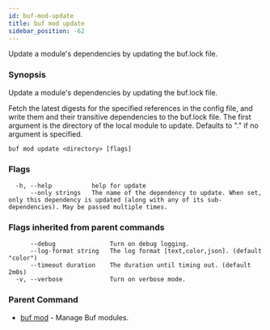 ```yaml
---
id: buf-mod-update
title: buf mod update
sidebar_position: -62
---
```

Update a module's dependencies by updating the buf.lock file.

### Synopsis

Update a module&#39;s dependencies by updating the buf.lock file.

Fetch the latest digests for the specified references in the config file, and write them and their transitive dependencies to the buf.lock file. The first argument is the directory of the local module to update. Defaults to &#34;.&#34; if no argument is specified.

```
buf mod update <directory> [flags]
```

### Flags

```
  -h, --help           help for update
      --only strings   The name of the dependency to update. When set, only this dependency is updated (along with any of its sub-dependencies). May be passed multiple times.
```

### Flags inherited from parent commands

```
      --debug               Turn on debug logging.
      --log-format string   The log format [text,color,json]. (default "color")
      --timeout duration    The duration until timing out. (default 2m0s)
  -v, --verbose             Turn on verbose mode.
```

### Parent Command

* [buf mod](buf-mod.md)	 - Manage Buf modules.

